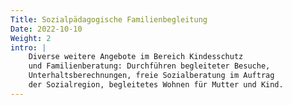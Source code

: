 ```yaml
---
Title: Sozialpädagogische Familienbegleitung
Date: 2022-10-10
Weight: 2
intro: |
    Diverse weitere Angebote im Bereich Kindesschutz
    und Familienberatung: Durchführen begleiteter Besuche,
    Unterhaltsberechnungen, freie Sozialberatung im Auftrag
    der Sozialregion, begleitetes Wohnen für Mutter und Kind.
---
```


